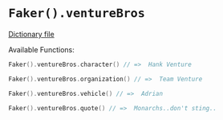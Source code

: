 # `Faker().ventureBros`

[Dictionary file](../core/src/main/resources/locales/en/venture_bros.yml)

Available Functions:  
```kotlin
Faker().ventureBros.character() // =>  Hank Venture

Faker().ventureBros.organization() // =>  Team Venture

Faker().ventureBros.vehicle() // =>  Adrian

Faker().ventureBros.quote() // =>  Monarchs..don't sting..
```
